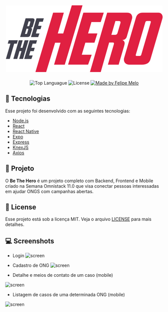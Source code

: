 <h1 align="center">
<img src="https://github.com/felipefrm/be-the-hero/blob/master/frontend/src/assets/logo.svg">
</h1>

<p align="center">
  <img alt="Top Languague" src="https://img.shields.io/github/languages/top/felipefrm/be-the-hero">
  <img alt="License" src="https://img.shields.io/github/license/felipefrm/be-the-hero">
   <a href="https://github.com/felipefrm" target="_blank">
    <img alt="Made by Felipe Melo" src="https://img.shields.io/badge/made%20by-Felipe_Melo-informational">
  </a>
</p>



## :rocket: Tecnologias

Esse projeto foi desenvolvido com as seguintes tecnologias:

- [Node.js](https://nodejs.org/en/)
- [React](https://reactjs.org)
- [React Native](https://facebook.github.io/react-native/)
- [Expo](https://expo.io/)
- [Express](https://expressjs.com/pt-br/)
- [KnexJS](http://knexjs.org/)
- [Axios](https://www.npmjs.com/package/axios)



## 💪 Projeto

O **Be The Hero** é um projeto completo com Backend, Frontend e Mobile criado na Semana Omnistack 11.0 que visa conectar pessoas interessadas em ajudar ONGS com campanhas abertas.



## :memo: License

Esse projeto está sob a licença MIT. Veja o arquivo [LICENSE](/LICENSE) para mais detalhes.



## 💻 Screenshots

- Login
![screen](https://user-images.githubusercontent.com/36086450/77804569-aa065580-705e-11ea-9b5f-eabb3c7916d8.png)

- Cadastro de ONG
![screen](https://user-images.githubusercontent.com/36086450/77804636-cefac880-705e-11ea-8a6d-9b473f3c8768.png)

- Detalhe e meios de contato de um caso (mobile)

![screen](https://user-images.githubusercontent.com/36086450/77805654-374aa980-7061-11ea-919d-0291bc5d2df5.png)

- Listagem de casos de uma determinada ONG (mobile)

![screen](https://user-images.githubusercontent.com/36086450/77805089-e4242700-705f-11ea-9592-1e4c9c6fe566.png)

